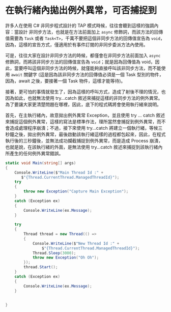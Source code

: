 # 在執行緒內拋出例外異常，可否捕捉到

許多人在使用 C# 非同步程式設計的 TAP 模式時候，往往會聽到這樣的強調內容：當設計 非同步方法，也就是在方法前面加上 `async` 修飾詞，而該方法的回傳值需要為 `Task` 或者 `Task<T>`，千萬不要把這個非同步方法的回傳值宣告為 `void`，因為，這樣的宣告方式，僅適用於有事件訂閱的非同步委派方法內使用。

可是，往往大家在設計非同步方法的時候，都僅會在非同步方法前面加入 `async` 修飾詞，而將該非同步方法的回傳值宣告為 `void`；就是因為回傳值為 void，因此，當要呼叫這個非同步方法的時候，就僅能夠直接呼叫該非同步方法，而不能使用 `await` 關鍵字 (這是因為該非同步方法的回傳值必須是一個 Task 型別的物件，因為，await 之後，要接著一個 Task 物件，這樣才能等待)。

接著，更可怕的事情就發生了，因為這樣的呼叫方式，造成了射後不理的情況，也因為如此，也就無法使用 try...catch 敘述來捕捉這樣的非同步方法的例外異常。為了要讓大家更清楚問題在哪裡，因此，底下的程式碼將會使用執行緒來說明。

首先，在主執行緒內，故意拋出例外異常 Exception，並且使用 try ... catch 敘述來捕捉這個例外異常，這樣的寫法是標準作法，理所當然會捕捉到例外異常，而不會造成處理程序崩潰；不過，接下來使用 try...catch 將建立一個執行緒，等候三秒鐘之後，拋出例外異常，最後啟動該執行緒這樣的過程都包起來，因此，在程式執行後的三秒鐘後，並無法成功攔截捕捉到例外異常，而是造成 Process 崩潰，也就是說，在該執行緒的外面，是無法使用 try...catch 敘述來捕捉到該執行緒內所產生的任何例外異常錯誤。

```csharp
static void Main(string[] args)
{
    Console.WriteLine($"Main Thread Id :" +
       $"{Thread.CurrentThread.ManagedThreadId}");
    try
    {
        throw new Exception("Capture Main Exception");
    }
    catch (Exception ex)
    {
        Console.WriteLine(ex.Message);
    }
 
    try
    {
        Thread thread = new Thread(() =>
        {
            Console.WriteLine($"New Thread Id :" +
                $"{Thread.CurrentThread.ManagedThreadId}");
            Thread.Sleep(3000);
            throw new Exception("Oh Oh");
        });
        thread.Start();
    }
    catch (Exception ex)
    {
        Console.WriteLine(ex.Message);
    }
 
 
}
```
